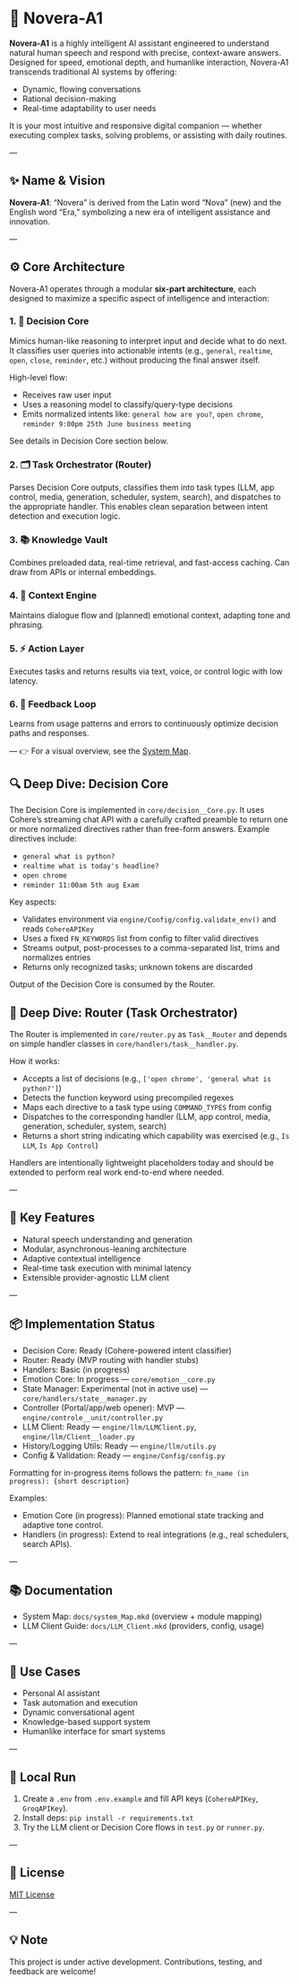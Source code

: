 # 🤖 Novera-A1

**Novera-A1** is a highly intelligent AI assistant engineered to understand natural human speech and respond with precise, context-aware answers. Designed for speed, emotional depth, and humanlike interaction, Novera-A1 transcends traditional AI systems by offering:

- Dynamic, flowing conversations  
- Rational decision-making  
- Real-time adaptability to user needs

It is your most intuitive and responsive digital companion — whether executing complex tasks, solving problems, or assisting with daily routines.

—

## ✨ Name & Vision

**Novera-A1**: “Novera” is derived from the Latin word “Nova” (new) and the English word “Era,” symbolizing a new era of intelligent assistance and innovation.

—

## ⚙️ Core Architecture

Novera-A1 operates through a modular **six-part architecture**, each designed to maximize a specific aspect of intelligence and interaction:

### 1. 🧠 Decision Core
Mimics human-like reasoning to interpret input and decide what to do next. It classifies user queries into actionable intents (e.g., `general`, `realtime`, `open`, `close`, `reminder`, etc.) without producing the final answer itself.

High-level flow:
- Receives raw user input
- Uses a reasoning model to classify/query-type decisions
- Emits normalized intents like: `general how are you?`, `open chrome`, `reminder 9:00pm 25th June business meeting`

See details in Decision Core section below.

### 2. 🗂️ Task Orchestrator (Router)
Parses Decision Core outputs, classifies them into task types (LLM, app control, media, generation, scheduler, system, search), and dispatches to the appropriate handler. This enables clean separation between intent detection and execution logic.

### 3. 📚 Knowledge Vault
Combines preloaded data, real-time retrieval, and fast-access caching. Can draw from APIs or internal embeddings.

### 4. 🧩 Context Engine
Maintains dialogue flow and (planned) emotional context, adapting tone and phrasing.

### 5. ⚡ Action Layer
Executes tasks and returns results via text, voice, or control logic with low latency.

### 6. 🔁 Feedback Loop
Learns from usage patterns and errors to continuously optimize decision paths and responses.

—
👉 For a visual overview, see the [System Map](docs/system_Map.mkd).

## 🔍 Deep Dive: Decision Core

The Decision Core is implemented in `core/decision__Core.py`. It uses Cohere’s streaming chat API with a carefully crafted preamble to return one or more normalized directives rather than free-form answers. Example directives include:
- `general what is python?`
- `realtime what is today's headline?`
- `open chrome`
- `reminder 11:00am 5th aug Exam`

Key aspects:
- Validates environment via `engine/Config/config.validate_env()` and reads `CohereAPIKey`
- Uses a fixed `FN_KEYWORDS` list from config to filter valid directives
- Streams output, post-processes to a comma-separated list, trims and normalizes entries
- Returns only recognized tasks; unknown tokens are discarded

Output of the Decision Core is consumed by the Router.

## 🔀 Deep Dive: Router (Task Orchestrator)

The Router is implemented in `core/router.py` as `Task__Router` and depends on simple handler classes in `core/handlers/task__handler.py`.

How it works:
- Accepts a list of decisions (e.g., `['open chrome', 'general what is python?']`)
- Detects the function keyword using precompiled regexes
- Maps each directive to a task type using `COMMAND_TYPES` from config
- Dispatches to the corresponding handler (LLM, app control, media, generation, scheduler, system, search)
- Returns a short string indicating which capability was exercised (e.g., `Is LLM`, `Is App Control`)

Handlers are intentionally lightweight placeholders today and should be extended to perform real work end-to-end where needed.

—

## 🚀 Key Features

- Natural speech understanding and generation  
- Modular, asynchronous-leaning architecture  
- Adaptive contextual intelligence  
- Real-time task execution with minimal latency  
- Extensible provider-agnostic LLM client

—

## 📦 Implementation Status

- Decision Core: Ready (Cohere-powered intent classifier)
- Router: Ready (MVP routing with handler stubs)
- Handlers: Basic (in progress)
- Emotion Core: In progress — `core/emotion__core.py`
- State Manager: Experimental (not in active use) — `core/handlers/state__manager.py`
- Controller (Portal/app/web opener): MVP — `engine/controle__unit/controller.py`
- LLM Client: Ready — `engine/llm/LLMClient.py`, `engine/llm/Client__loader.py`
- History/Logging Utils: Ready — `engine/llm/utils.py`
- Config & Validation: Ready — `engine/Config/config.py`

Formatting for in-progress items follows the pattern:
`fn_name (in progress): {short description}`

Examples:
- Emotion Core (in progress): Planned emotional state tracking and adaptive tone control.
- Handlers (in progress): Extend to real integrations (e.g., real schedulers, search APIs).

—

## 📚 Documentation

- System Map: `docs/system_Map.mkd` (overview + module mapping)
- LLM Client Guide: `docs/LLM_Client.mkd` (providers, config, usage)

—

## 📌 Use Cases

- Personal AI assistant  
- Task automation and execution  
- Dynamic conversational agent  
- Knowledge-based support system  
- Humanlike interface for smart systems

—

## 🧪 Local Run

1) Create a `.env` from `.env.example` and fill API keys (`CohereAPIKey`, `GroqAPIKey`).
2) Install deps: `pip install -r requirements.txt`
3) Try the LLM client or Decision Core flows in `test.py` or `runner.py`.

—

## 📄 License

[MIT License](LICENSE)

—

## 💡 Note

This project is under active development. Contributions, testing, and feedback are welcome!

